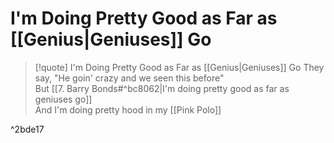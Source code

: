 # I'm Doing Pretty Good as Far as [[Genius|Geniuses]] Go

> [!quote] I'm Doing Pretty Good as Far as [[Genius|Geniuses]] Go
They say, "He goin' crazy and we seen this before"  
But [[7. Barry Bonds#^bc8062|I'm doing pretty good as far as geniuses go]]  
And I'm doing pretty hood in my [[Pink Polo]]  

^2bde17

